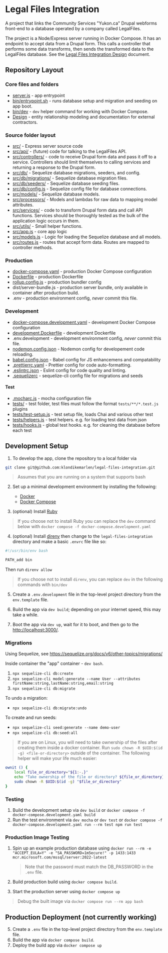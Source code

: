 # Legal Files Integration

A project that links the Community Services "Yukon.ca" Drupal webforms front-end
to a database operated by a company called LegalFiles.

The project is a Node/Express server running in Docker Compose. It has an
endpoint to accept data from a Drupal form. This calls a controller that
performs some data transforms, then sends the transformed data to the LegalFiles
database. See the
[Legal Files Integration Design](https://docs.google.com/document/d/1O40PVvLg3mR5D4rOay5NqxiXw3o1OdjrwO-JDWRD0oE)
document.

## Repository Layout

### Core files and folders

- [server.js](server.js) - app entrypoint
- [bin/entrypoint.sh](bin/entrypoint.sh) - runs database setup and migration and
  seeding on app boot.
- [bin/dev](bin/dev) - `dev` helper command for working with Docker Compose.
- [Design](Design) - entity relationship modeling and documentation for external
  contractors.

### Source folder layout

- [src/](src/) - Express server source code
- [src/api/](src/api/) - (future) code for talking to the LegalFiles API.
- [src/controllers/](src/controllers/) - code to receive Drupal form data and
  pass it off to a service. Controllers should limit themselves to calling
  services and returning a response to the Drupal form.
- [src/db/](src/db/) - Sequelize database migrations, seeders, and config.
- [src/db/migrations/](src/db/migrations/) - Sequelize database migration files.
- [src/db/seeders/](src/db/seeders/) - Sequelize database seeding files.
- [src/db/config.js](src/db/config.js) - Sequelize config file for database
  connections.
- [src/models/](src/models/) - Sequelize database models.
- [src/processors/](src/processors/) - Models and lambdas for raw data to
  mapping model attributes.
- [src/services/](src/services/) - code to transform Drupal form data and call
  API functions. Services should be thoroughly tested as the bulk of the
  application logic occurs in them.
- [src/utils/](src/utils/) - Small helper functions.
- [src/app.js](src/app.js) - core app logic
- [src/models.js](src/models.js) - Logic for loading the Sequelize database and
  all models.
- [src/routes.js](src/routes.js) - routes that accept form data. Routes are
  mapped to controller methods.

### Production

- [docker-compose.yaml](docker-compose.yaml) - production Docker Compose
  configuration
- [Dockerfile](Dockerfile) - production Dockerfile
- [rollup.config.js](rollup.config.js) - production bundler config
- dist/server-bundle.js - production server bundle, only available in container
  after production build.
- .env - production environment config, _never_ commit this file.

### Development

- [docker-compose.development.yaml](docker-compose.development.yaml) -
  development Docker Compose configuration
- [development.Dockerfile](development.Dockerfile) - development Dockerfile
- .env.development - development environment config, _never_ commit this file.
- [nodemon.config.json](nodemon.config.json) - Nodemon config for developement
  code reloading.
- [babel.config.json](babel.config.json) - Babel config for JS enhancemens and
  compatability
- [.prettierrc.yaml](.prettierrc.yaml) - Prettier config for code
  auto-formatting.
- [.eslintrc.json](.eslintrc.json) - Eslint config for code quality and linting.
- [.sequelizerc](.sequelizerc) - sequelize-cli config file for migrations and
  seeds

#### Test

- [.mocharc.js](.mocharc.js) - mocha configuration file
- [tests/](tests/) - test folder, test files must follow the format
  `tests/**/*.test.js` plugins
- [tests/test-setup.js](tests/test-setup.js) - test setup file, loads Chai and
  various other test
- [tests/helpers.js](tests/helpers.js) - test helpers. e.g. for loading test
  data from json
- [tests/hooks.js](tests/hooks.js) - global test hooks. e.g. for cleaning the
  database before each test

## Development Setup

1. To develop the app, clone the repository to a local folder via

```bash
git clone git@github.com:klondikemarlen/legal-files-integration.git
```

> Assumes that you are running on a system that supports bash

2. Set up a minimal development environment by installing the following:

   - [Docker](https://docs.docker.com/engine/install/)
   - [Docker Compose](https://docs.docker.com/compose/install/)

3. (optional) Install
   [Ruby](https://www.ruby-lang.org/en/documentation/installation/)

> If you choose not to install Ruby you can replace the `dev` command below with
> `docker compose -f docker-compose.development.yaml`

4. (optional) Install [direnv](https://direnv.net/) then change to the
   `legal-files-integration` directory and make a basic `.envrc` file like so:

```bash
#!/usr/bin/env bash

PATH_add bin
```

Then run `direnv allow`

> If you choose not to install `direnv`, you can replace `dev` in the following
> commands with `bin/dev`

5. Create a `.env.development` file in the top-level project directory from the
   `env.template` file.
6. Build the app via `dev build`; depending on your internet speed, this may
   take a while.

7. Boot the app via `dev up`, wait for it to boot, and then go to the
   [http://localhost:3000/](http://localhost:3000/).

### Migrations

Using Sequelize, see https://sequelize.org/docs/v6/other-topics/migrations/

Inside container the "app" container - `dev bash`.

1. `npx sequelize-cli db:create`
2. `npx sequelize-cli model:generate --name User --attributes firstName:string,lastName:string,email:string`
3. `npx sequelize-cli db:migrate`

To undo a migration:

- `npx sequelize-cli db:migrate:undo`

To create and run seeds:

- `npx sequelize-cli seed:generate --name demo-user`
- `npx sequelize-cli db:seed:all`

> If you are on Linux, you will need to take ownership of the files after
> creating them inside a docker container. Run
> `sudo chown -R $UID:$(id -g) <file-or-directory>` outside of the container.
> The following helper will make your life much easier:

```bash
ownit () {
    local file_or_directory="${1:-.}"
    echo "Take ownership of the file or directory? ${file_or_directory}"
    sudo chown -R $UID:$(id -g) "$file_or_directory"
}
```

### Testing

1. Build the development setup via `dev build` or
   `docker compose -f docker-compose.development.yaml build`
2. Run the test environment via `dev mocha` or `dev test` or
   `docker compose -f docker-compose.development.yaml run --rm test npm run test`

### Production Image Testing

1. Spin up an example production database using
   `docker run --rm -e "ACCEPT_EULA=Y" -e "SA_PASSWORD=1m5ecure!" -p 1433:1433 mcr.microsoft.com/mssql/server:2022-latest`

   > Note that the password must match the DB_PASSWORD in the `.env` file.

2. Build production build using `docker compose build`.
3. Start the production server using `docker compose up`

> Debug the built image via `docker compose run --rm app bash`

## Production Deployment (not currently working)

5. Create a `.env` file in the top-level project directory from the
   `env.template` file.
1. Build the app via `docker compose build`.
1. Deploy the build app via `docker compose up`
